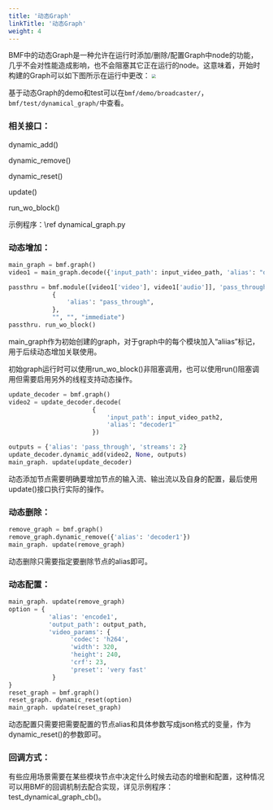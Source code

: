 ```yaml
---
title: '动态Graph'
linkTitle: '动态Graph'
weight: 4
---
```


BMF中的动态Graph是一种允许在运行时添加/删除/配置Graph中node的功能，几乎不会对性能造成影响，也不会阻塞其它正在运行的node。这意味着，开始时构建的Graph可以如下图所示在运行中更改：
<img src="/img/docs/dynamic_graph.png" style="zoom:50%;" />

基于动态Graph的demo和test可以在`bmf/demo/broadcaster/`，`bmf/test/dynamical_graph/`中查看。



### 相关接口：

dynamic_add()

dynamic_remove()

dynamic_reset()

update()

run_wo_block()

示例程序：\ref dynamical_graph.py

### 动态增加：

```python
main_graph = bmf.graph()
video1 = main_graph.decode({'input_path': input_video_path, 'alias': "decoder0"})

passthru = bmf.module([video1['video'], video1['audio']], 'pass_through',
            {
                'alias': "pass_through",
            },
            "", "", "immediate")
passthru. run_wo_block()
```
main_graph作为初始创建的graph，对于graph中的每个模块加入“aliias”标记，用于后续动态增加关联使用。

初始graph运行时可以使用run_wo_block()非阻塞调用，也可以使用run()阻塞调用但需要启用另外的线程支持动态操作。

```python
update_decoder = bmf.graph()
video2 = update_decoder.decode(
                       {
                           'input_path': input_video_path2,
                           'alias': "decoder1"
                       })

outputs = {'alias': 'pass_through', 'streams': 2}
update_decoder.dynamic_add(video2, None, outputs)
main_graph. update(update_decoder)
```
动态添加节点需要明确要增加节点的输入流、输出流以及自身的配置，最后使用update()接口执行实际的操作。

### 动态删除：

```python
remove_graph = bmf.graph()
remove_graph.dynamic_remove({'alias': 'decoder1'})
main_graph. update(remove_graph)
```
动态删除只需要指定要删除节点的alias即可。

### 动态配置：

```python
main_graph. update(remove_graph)
option = {
           'alias': 'encode1',
           'output_path': output_path,
           'video_params': {
                 'codec': 'h264',
                 'width': 320,
                 'height': 240,
                 'crf': 23,
                 'preset': 'very fast'
            }
}
reset_graph = bmf.graph()
reset_graph. dynamic_reset(option)
main_graph. update(reset_graph)
```
动态配置只需要把需要配置的节点alias和具体参数写成json格式的变量，作为dynamic_reset()的参数即可。

### 回调方式：

有些应用场景需要在某些模块节点中决定什么时候去动态的增删和配置，这种情况可以用BMF的回调机制去配合实现，详见示例程序：test_dynamical_graph_cb()。